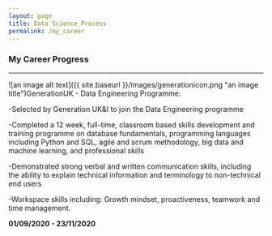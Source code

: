 ```yaml
---
layout: page
title: Data Science Process
permalink: /my_career
---
```


### My Career Progress
----

![an image alt text]({{ site.baseurl }}/images/generationicon.png "an image title")GenerationUK - Data Engineering Programme:

-Selected by Generation UK&I to join the Data Engineering programme

-Completed a 12 week, full-time, classroom based skills development and training programme on database fundamentals, programming languages including Python and SQL, agile and scrum methodology, big data and machine learning, and professional skills

-Demonstrated strong verbal and written communication skills, including the ability to explain technical information and terminology to non-technical end users

-Workspace skills including: Growth mindset, proactiveness, teamwork and time management.

**01/09/2020 - 23/11/2020**

